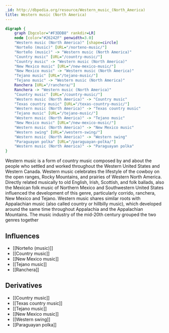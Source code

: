 ```yaml
---
_id: http://dbpedia.org/resource/Western_music_(North_America)
title: Western music (North America)
---
```


```dot
digraph {
	graph [bgcolor="#F3DDB8" rankdir=LR]
	node [color="#26242F" penwidth=3.0]
	"Western music (North America)" [shape=circle]
	"Norteño (music)" [URL="/norteno-music/"]
	"Norteño (music)" -> "Western music (North America)"
	"Country music" [URL="/country-music/"]
	"Country music" -> "Western music (North America)"
	"New Mexico music" [URL="/new-mexico-music/"]
	"New Mexico music" -> "Western music (North America)"
	"Tejano music" [URL="/tejano-music/"]
	"Tejano music" -> "Western music (North America)"
	Ranchera [URL="/ranchera/"]
	Ranchera -> "Western music (North America)"
	"Country music" [URL="/country-music/"]
	"Western music (North America)" -> "Country music"
	"Texas country music" [URL="/texas-country-music/"]
	"Western music (North America)" -> "Texas country music"
	"Tejano music" [URL="/tejano-music/"]
	"Western music (North America)" -> "Tejano music"
	"New Mexico music" [URL="/new-mexico-music/"]
	"Western music (North America)" -> "New Mexico music"
	"Western swing" [URL="/western-swing/"]
	"Western music (North America)" -> "Western swing"
	"Paraguayan polka" [URL="/paraguayan-polka/"]
	"Western music (North America)" -> "Paraguayan polka"
}
```

Western music is a form of country music composed by and about the people who settled and worked throughout the Western United States and Western Canada. Western music celebrates the lifestyle of the cowboy on the open ranges, Rocky Mountains, and prairies of Western North America. Directly related musically to old English, Irish, Scottish, and folk ballads, also the Mexican folk music of Northern Mexico and Southwestern United States influenced the development of this genre, particularly corrido, ranchera, New Mexico and Tejano. Western music shares similar roots with Appalachian music (also called country or hillbilly music), which developed around the same time throughout Appalachia and the Appalachian Mountains. The music industry of the mid-20th century grouped the two genres together

## Influences

- [[Norteño (music)]]
- [[Country music]]
- [[New Mexico music]]
- [[Tejano music]]
- [[Ranchera]]

## Derivatives

- [[Country music]]
- [[Texas country music]]
- [[Tejano music]]
- [[New Mexico music]]
- [[Western swing]]
- [[Paraguayan polka]]
